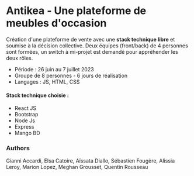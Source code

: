 # Antikea - Une plateforme de meubles d'occasion

Création d'une plateforme de vente avec une **stack technique libre** et soumise à la décision collective.
Deux équipes (front/back) de 4 personnes sont formées, un switch à mi-projet est demandé pour appréhender les deux rôles.

- Période : 26 juin au 7 juillet 2023
- Groupe de 8 personnes - 6 jours de réalisation
- Langages : JS, HTML, CSS

#### Stack technique choisie :

- React JS
- Bootstrap
- Node Js
- Express
- Mango BD

### Authors

Gianni Accardi, Elsa Catoire, Aïssata Diallo, Sébastien Fougère, Alissia Leroy, Marion Lopez, Meghan Grousset, Quentin Rousseau

